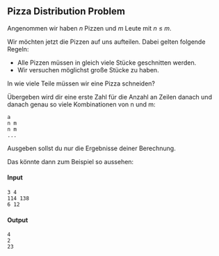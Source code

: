 ## Pizza Distribution Problem

Angenommen wir haben *n* Pizzen und *m* Leute mit *n* &leq; *m*.

Wir möchten jetzt die Pizzen auf uns aufteilen. Dabei gelten folgende Regeln:

- Alle Pizzen müssen in gleich viele Stücke geschnitten werden.
- Wir versuchen möglichst große Stücke zu haben.

In wie viele Teile müssen wir eine Pizza schneiden?

Übergeben wird dir eine erste Zahl für die Anzahl an Zeilen danach und danach genau
so viele Kombinationen von n und m:

```
a
n m
n m 
...
```


Ausgeben sollst du nur die Ergebnisse deiner Berechnung.

Das könnte dann zum Beispiel so aussehen:
#### Input
```
3 4
114 138
6 12
```

#### Output
```
4
2
23
```



